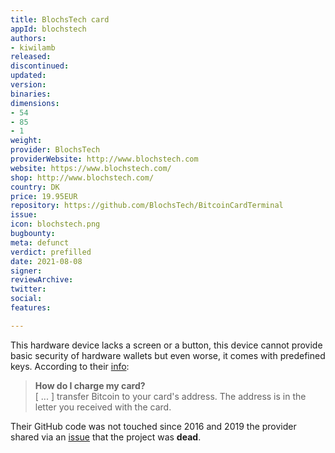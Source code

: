 ```yaml
---
title: BlochsTech card
appId: blochstech
authors:
- kiwilamb
released: 
discontinued: 
updated: 
version: 
binaries: 
dimensions:
- 54
- 85
- 1
weight: 
provider: BlochsTech
providerWebsite: http://www.blochstech.com
website: https://www.blochstech.com/
shop: http://www.blochstech.com/
country: DK
price: 19.95EUR
repository: https://github.com/BlochsTech/BitcoinCardTerminal
issue: 
icon: blochstech.png
bugbounty: 
meta: defunct
verdict: prefilled
date: 2021-08-08
signer: 
reviewArchive: 
twitter: 
social: 
features: 

---
```


This hardware device lacks a screen or a button, this device cannot provide
basic security of hardware wallets but even worse, it comes with predefined keys.
According to their [info](http://blochstech.com/info):

> **How do I charge my card?**<br>
  [ ... ] transfer Bitcoin to your card's address. The address is in the letter
  you received with the card.

Their GitHub code was not touched since 2016 and 2019 the provider shared via an
[issue](https://github.com/BlochsTech/BitcoinCardTerminal/issues/14) that the
project was **dead**.
